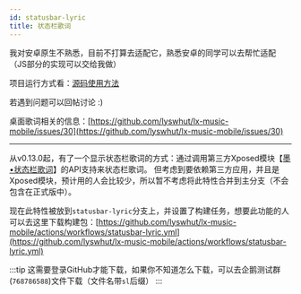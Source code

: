 ```yaml
---
id: statusbar-lyric
title: 状态栏歌词
---
```


我对安卓原生不熟悉，目前不打算去适配它，熟悉安卓的同学可以去帮忙适配（JS部分的实现可以交给我做）

项目运行方式看：[源码使用方法](/mobile/use-source-code)

若遇到问题可以回帖讨论 :)

桌面歌词相关的信息：[https://github.com/lyswhut/lx-music-mobile/issues/30](https://github.com/lyswhut/lx-music-mobile/issues/30)

---

从v0.13.0起，有了一个显示状态栏歌词的方式：通过调用第三方Xposed模块【[墨•状态栏歌词](https://github.com/Block-Network/StatusBarLyric)】的API支持来状态栏歌词。
但考虑到要依赖第三方应用，并且是Xposed模块，预计用的人会比较少，所以暂不考虑将此特性合并到主分支（不会包含在正式版中）。

现在此特性被放到`statusbar-lyric`分支上，并设置了构建任务，想要此功能的人可以去这里下载构建包：[https://github.com/lyswhut/lx-music-mobile/actions/workflows/statusbar-lyric.yml](https://github.com/lyswhut/lx-music-mobile/actions/workflows/statusbar-lyric.yml)

:::tip
这需要登录GitHub才能下载，如果你不知道怎么下载，可以去企鹅测试群(`768786588`)文件下载（文件名带`sl`后缀）
:::
